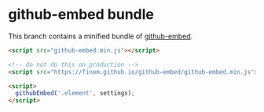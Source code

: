 # github-embed bundle

This branch contains a minified bundle of [github-embed](https://github.com/finom/github-embed).

```html
<script src="github-embed.min.js"></script>
```

```html
<!-- do not do this on production -->
<script src="https://finom.github.io/github-embed/github-embed.min.js"></script>
```


```html
<script>
  githubEmbed('.element', settings);
</script>
```

